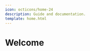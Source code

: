 ```yaml
---
icon: octicons/home-24
description: Guide and documentation.
template: home.html
---
```


# Welcome
